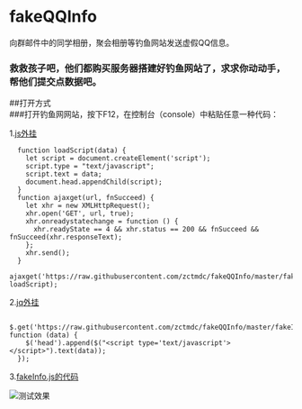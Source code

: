 # fakeQQInfo  
向群邮件中的同学相册，聚会相册等钓鱼网站发送虚假QQ信息。  

### 救救孩子吧，他们都购买服务器搭建好钓鱼网站了，求求你动动手，帮他们提交点数据吧。   

##打开方式  
###打开钓鱼网网站，按下F12，在控制台（console）中粘贴任意一种代码：  

1.[js外挂](https://raw.githubusercontent.com/zctmdc/fakeQQInfo/master/loadByJS.js)  
```
  function loadScript(data) {
    let script = document.createElement('script');
    script.type = "text/javascript";
    script.text = data;
    document.head.appendChild(script);
  }
  function ajaxget(url, fnSucceed) {   
    let xhr = new XMLHttpRequest();
    xhr.open('GET', url, true);
    xhr.onreadystatechange = function () {
      xhr.readyState == 4 && xhr.status == 200 && fnSucceed && fnSucceed(xhr.responseText);
    };
    xhr.send();
  }
  ajaxget('https://raw.githubusercontent.com/zctmdc/fakeQQInfo/master/fakeInfo.js', loadScript);
```

2.[jq外挂](https://raw.githubusercontent.com/zctmdc/fakeQQInfo/master/loadByJQ.js)  
```
  $.get('https://raw.githubusercontent.com/zctmdc/fakeQQInfo/master/fakeInfo.js', function (data) {
    $('head').append($("<script type='text/javascript'></script>").text(data));
  });
```
3.[fakeInfo.js的代码](https://raw.githubusercontent.com/zctmdc/fakeQQInfo/master/fakeInfo.js)  

![测试效果](https://raw.githubusercontent.com/zctmdc/fakeQQInfo/master/QQ%E6%88%AA%E5%9B%BE20190308061106.png)
